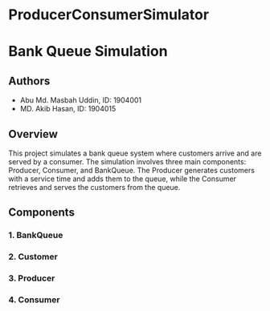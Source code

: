 # ProducerConsumerSimulator

# Bank Queue Simulation

## Authors

- Abu Md. Masbah Uddin, ID: 1904001
- MD. Akib Hasan, ID: 1904015


## Overview

This project simulates a bank queue system where customers arrive and are served by a consumer. The simulation involves three main components: Producer, Consumer, and BankQueue. The Producer generates customers with a service time and adds them to the queue, while the Consumer retrieves and serves the customers from the queue.

## Components

### 1. BankQueue
### 2. Customer
### 3. Producer
### 4. Consumer

